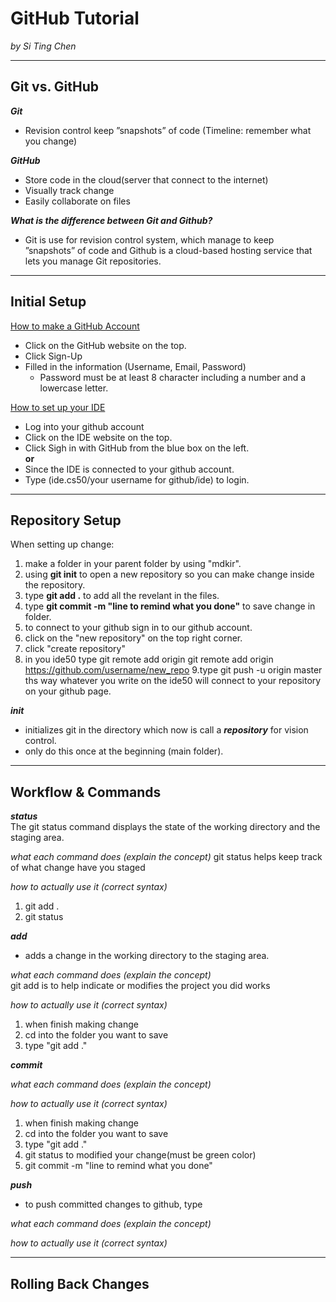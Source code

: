 # GitHub Tutorial

_by Si Ting Chen_

---
## Git vs. GitHub
**_Git_**
* Revision control keep ”snapshots” of code (Timeline: remember what you change)

**_GitHub_**
* Store code in the cloud(server that connect to the internet)
* Visually track change
* Easily collaborate on files

**_What is the difference between Git and Github?_**  
* Git is use for revision control system, which manage to keep ”snapshots” of code and Github is a cloud-based hosting service that lets you manage Git repositories.

---
## Initial Setup
[How to make a GitHub Account](https://github.com/)
* Click on the GitHub website on the top.
* Click Sign-Up
* Filled in the information (Username, Email, Password)
  * Password must be at least 8 character including a number and a lowercase letter.

[How to set up your IDE](https://ide.cs50.io/)
* Log into your github account 
* Click on the IDE website on the top. 
* Click Sigh in with GitHub from the blue box on the left.  
 **or**
* Since the IDE is connected to your github account.
* Type (ide.cs50/your username for github/ide) to login.  

---
## Repository Setup
When setting up change:
1. make a folder in your parent folder by using "mdkir".
2. using **git init** to open a new repository so you can make change inside the repository.
3. type **git add .** to add all the revelant in the files.
4. type **git commit -m "line to remind what you done"** to save change in folder.
5. to connect to your github sign in to our github account.
6. click on the "new repository" on the top right corner.
7. click "create repository"
8. in you ide50 type git remote add origin git remote add origin https://github.com/username/new_repo
9.type git push -u origin master ths way whatever you write on the ide50 will connect to your repository on your github page.

**_init_**  
* initializes git in the directory which now is call a **_repository_** for vision control.
* only do this once at the beginning (main folder).

---
## Workflow & Commands
**_status_**  
The git status command displays the state of the working directory and the staging area.

_what each command does (explain the concept)_
git status helps keep track of what change have you staged 

_how to actually use it (correct syntax)_  
1. git add .
2. git status


**_add_**    
* adds a change in the working directory to the staging area.

_what each command does (explain the concept)_  
git add is to help indicate or modifies the project you did works

_how to actually use it (correct syntax)_  
1. when finish making change 
2. cd into the folder you want to save
3. type "git add ."

**_commit_**    

 
_what each command does (explain the concept)_  


_how to actually use it (correct syntax)_  
1. when finish making change 
2. cd into the folder you want to save
3. type "git add ."
4. git status to modified your change(must be green color)
5. git commit -m "line to remind what you done"



**_push_**  
* to push committed changes to github, type  

_what each command does (explain the concept)_  

_how to actually use it (correct syntax)_  



---
## Rolling Back Changes